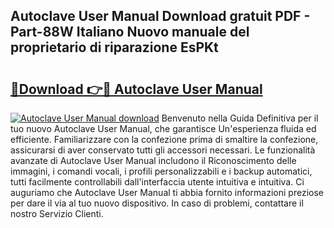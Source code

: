 ## Autoclave User Manual Download gratuit PDF - Part-88W Italiano Nuovo manuale del proprietario di riparazione EsPKt

# <h2><a href="http://dfclw55.blite.top/?on=Autoclave+User+Manual">🔗Download 👉🔴 Autoclave User Manual</a></h2>

[![Autoclave User Manual download](https://i.imgur.com/lujVjoI.png)](http://dfclw55.blite.top/?on=Autoclave+User+Manual)
Benvenuto nella Guida Definitiva per il tuo nuovo Autoclave User Manual, che garantisce Un'esperienza fluida ed efficiente. Familiarizzare con la confezione prima di smaltire la confezione, assicurarsi di aver conservato tutti gli accessori necessari. Le funzionalità avanzate di Autoclave User Manual includono il Riconoscimento delle immagini, i comandi vocali, i profili personalizzabili e i backup automatici, tutti facilmente controllabili dall'interfaccia utente intuitiva e intuitiva. Ci auguriamo che Autoclave User Manual ti abbia fornito informazioni preziose per dare il via al tuo nuovo dispositivo. In caso di problemi, contattare il nostro Servizio Clienti.
